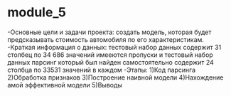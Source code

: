 # module_5
-Основные цели и задачи проекта: создать модель, которая будет предсказывать стоимость автомобиля по его характеристикам.
-Краткая информация о данных: тестовый набор данных содержит 31 столбец по 34 686 значений имееются пропуски и тестовый набор данных парсинг который был найден самостоятельно содержит 24 столбца по 33531 значений в каждом
-Этапы:
1)Код парсинга 
2)Обработка признаков
3)Построение наивной модели
4)Нахождение амой эффективной модели
5)Выводы
